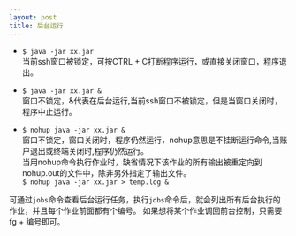 ```yaml
---
layout: post
title: 后台运行
---
```

+ `$ java -jar xx.jar`  
当前ssh窗口被锁定，可按CTRL + C打断程序运行，或直接关闭窗口，程序退出。  

+ `$ java -jar xx.jar &`  
窗口不锁定，&代表在后台运行,当前ssh窗口不被锁定，但是当窗口关闭时，程序中止运行。  

+ `$ nohup java -jar xx.jar &`  
窗口不锁定，窗口关闭时，程序仍然运行，nohup意思是不挂断运行命令,当账户退出或终端关闭时,程序仍然运行。  
当用nohup命令执行作业时，缺省情况下该作业的所有输出被重定向到nohup.out的文件中，除非另外指定了输出文件。  
`$ nohup java -jar xx.jar > temp.log &`

可通过`jobs`命令查看后台运行任务，执行`jobs`命令后，就会列出所有后台执行的作业，并且每个作业前面都有个编号。
如果想将某个作业调回前台控制，只需要fg + 编号即可。